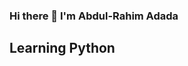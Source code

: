 ### Hi there 👋 I'm Abdul-Rahim Adada
## Learning Python

<!--
**dr-adada/dr-adada** is a ✨ _special_ ✨ repository because its `README.md` (this file) appears on your GitHub profile.


- 🌱 I’m currently studying to become a Python developer. I have special interest in becoming a full stack web developer with Python (for backend) and a data scientist.
- I’m looking to collaborate on Python, frontend, backend, and data science (with Python) projects.

-->
